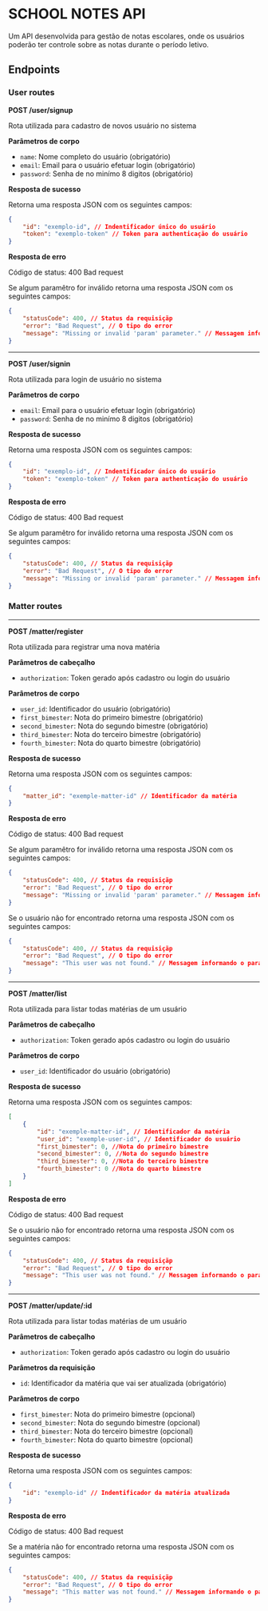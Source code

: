 # SCHOOL NOTES API

Um API desenvolvida para gestão de notas escolares, onde os usuários poderão ter controle sobre as notas durante o período letivo.

## Endpoints

### User routes

**POST /user/signup**

Rota utilizada para cadastro de novos usuário no sistema

**Parâmetros de corpo**

-   `name`: Nome completo do usuário (obrigatório)
-   `email`: Email para o usuário efetuar login (obrigatório)
-   `password`: Senha de no minímo 8 digitos (obrigatório)

**Resposta de sucesso**

Retorna uma resposta JSON com os seguintes campos:

```json
{
    "id": "exemplo-id", // Indentificador único do usuário
    "token": "exemplo-token" // Token para authenticação do usuário
}
```

**Resposta de erro**

Código de status: 400 Bad request

Se algum paramêtro for inválido retorna uma resposta JSON com os seguintes campos:

```json
{
    "statusCode": 400, // Status da requisiçãp
    "error": "Bad Request", // O tipo do error
    "message": "Missing or invalid 'param' parameter." // Messagem informando o paramêtro inválido
}
```

---

**POST /user/signin**

Rota utilizada para login de usuário no sistema

**Parâmetros de corpo**

-   `email`: Email para o usuário efetuar login (obrigatório)
-   `password`: Senha de no minímo 8 digitos (obrigatório)

**Resposta de sucesso**

Retorna uma resposta JSON com os seguintes campos:

```json
{
    "id": "exemplo-id", // Indentificador único do usuário
    "token": "exemplo-token" // Token para authenticação do usuário
}
```

**Resposta de erro**

Código de status: 400 Bad request

Se algum paramêtro for inválido retorna uma resposta JSON com os seguintes campos:

```json
{
    "statusCode": 400, // Status da requisiçãp
    "error": "Bad Request", // O tipo do error
    "message": "Missing or invalid 'param' parameter." // Messagem informando o paramêtro inválido
}
```

### Matter routes

---

**POST /matter/register**

Rota utilizada para registrar uma nova matéria

**Parâmetros de cabeçalho**

-   `authorization`: Token gerado após cadastro ou login do usuário

**Parâmetros de corpo**

-   `user_id`: Identificador do usuário (obrigatório)
-   `first_bimester`: Nota do primeiro bimestre (obrigatório)
-   `second_bimester`: Nota do segundo bimestre (obrigatório)
-   `third_bimester`: Nota do terceiro bimestre (obrigatório)
-   `fourth_bimester`: Nota do quarto bimestre (obrigatório)

**Resposta de sucesso**

Retorna uma resposta JSON com os seguintes campos:

```json
{
    "matter_id": "exemple-matter-id" // Identificador da matéria
}
```

**Resposta de erro**

Código de status: 400 Bad request

Se algum paramêtro for inválido retorna uma resposta JSON com os seguintes campos:

```json
{
    "statusCode": 400, // Status da requisiçãp
    "error": "Bad Request", // O tipo do error
    "message": "Missing or invalid 'param' parameter." // Messagem informando o paramêtro inválido
}
```

Se o usuário não for encontrado retorna uma resposta JSON com os seguintes campos:

```json
{
    "statusCode": 400, // Status da requisiçãp
    "error": "Bad Request", // O tipo do error
    "message": "This user was not found." // Messagem informando o paramêtro inválido
}
```

---

**POST /matter/list**

Rota utilizada para listar todas matérias de um usuário

**Parâmetros de cabeçalho**

-   `authorization`: Token gerado após cadastro ou login do usuário

**Parâmetros de corpo**

-   `user_id`: Identificador do usuário (obrigatório)

**Resposta de sucesso**

Retorna uma resposta JSON com os seguintes campos:

```json
[
    {
        "id": "exemple-matter-id", // Identificador da matéria
        "user_id": "exemple-user-id", // Identificador do usuário
        "first_bimester": 0, //Nota do primeiro bimestre
        "second_bimester": 0, //Nota do segundo bimestre
        "third_bimester": 0, //Nota do terceiro bimestre
        "fourth_bimester": 0 //Nota do quarto bimestre
    }
]
```

**Resposta de erro**

Código de status: 400 Bad request

Se o usuário não for encontrado retorna uma resposta JSON com os seguintes campos:

```json
{
    "statusCode": 400, // Status da requisiçãp
    "error": "Bad Request", // O tipo do error
    "message": "This user was not found." // Messagem informando o paramêtro inválido
}
```

---

**POST /matter/update/:id**

Rota utilizada para listar todas matérias de um usuário

**Parâmetros de cabeçalho**

-   `authorization`: Token gerado após cadastro ou login do usuário

**Parâmetros da requisição**

-   `id`: Identificador da matéria que vai ser atualizada (obrigatório)

**Parâmetros de corpo**

-   `first_bimester`: Nota do primeiro bimestre (opcional)
-   `second_bimester`: Nota do segundo bimestre (opcional)
-   `third_bimester`: Nota do terceiro bimestre (opcional)
-   `fourth_bimester`: Nota do quarto bimestre (opcional)

**Resposta de sucesso**

Retorna uma resposta JSON com os seguintes campos:

```json
{
    "id": "exemplo-id" // Indentificador da matéria atualizada
}
```

**Resposta de erro**

Código de status: 400 Bad request

Se a matéria não for encontrado retorna uma resposta JSON com os seguintes campos:

```json
{
    "statusCode": 400, // Status da requisiçãp
    "error": "Bad Request", // O tipo do error
    "message": "This matter was not found." // Messagem informando o paramêtro inválido
}
```
